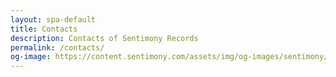 ```yaml
---
layout: spa-default
title: Contacts
description: Contacts of Sentimony Records
permalink: /contacts/
og-image: https://content.sentimony.com/assets/img/og-images/sentimony/home.jpg
---
```


